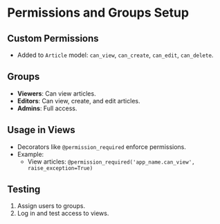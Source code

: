 # Permissions and Groups Setup

## Custom Permissions
- Added to `Article` model: `can_view`, `can_create`, `can_edit`, `can_delete`.

## Groups
- **Viewers**: Can view articles.
- **Editors**: Can view, create, and edit articles.
- **Admins**: Full access.

## Usage in Views
- Decorators like `@permission_required` enforce permissions.
- Example: 
  - View articles: `@permission_required('app_name.can_view', raise_exception=True)`

## Testing
1. Assign users to groups.
2. Log in and test access to views.
